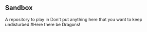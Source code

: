 ## Sandbox
A repository to play in
Don't put anything here that you want to keep undisturbed
#Here there be Dragons! 
